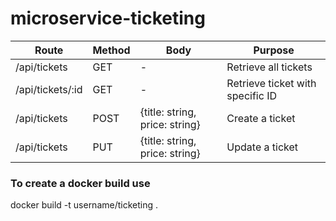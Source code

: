 # microservice-ticketing

| Route            | Method | Body                           | Purpose                          |
| ---------------- | ------ | ------------------------------ | -------------------------------- |
| /api/tickets     | GET    | -                              | Retrieve all tickets             |
| /api/tickets/:id | GET    | -                              | Retrieve ticket with specific ID |
| /api/tickets     | POST   | {title: string, price: string} | Create a ticket                  |
| /api/tickets     | PUT    | {title: string, price: string} | Update a ticket                  |

### To create a docker build use

docker build -t username/ticketing .

